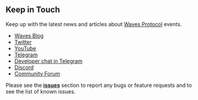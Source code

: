 ## Keep in Touch

Keep up with the latest news and articles about [Waves Protocol](https://wavesprotocol.org/) events.

* [Waves Blog](https://medium.com/wavesprotocol)
* [Twitter](https://twitter.com/wavesprotocol)
* [YouTube](https://www.youtube.com/wavesplatform)
* [Telegram](https://t.me/wavesnews)
* [Developer chat in Telegram](https://t.me/waves_ride_dapps_dev)
* [Discord](https://discord.gg/cnFmDyA)
* [Community Forum](https://forum.wavesplatform.com/)

Please see the [**issues**](https://github.com/wavesplatform/docs.wavesplatform/issues) section to report any bugs or feature requests and to see the list of known issues.
